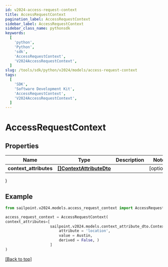 ```yaml
---
id: v2024-access-request-context
title: AccessRequestContext
pagination_label: AccessRequestContext
sidebar_label: AccessRequestContext
sidebar_class_name: pythonsdk
keywords:
  [
    'python',
    'Python',
    'sdk',
    'AccessRequestContext',
    'V2024AccessRequestContext',
  ]
slug: /tools/sdk/python/v2024/models/access-request-context
tags:
  [
    'SDK',
    'Software Development Kit',
    'AccessRequestContext',
    'V2024AccessRequestContext',
  ]
---
```


# AccessRequestContext

## Properties

| Name | Type | Description | Notes |
| --- | --- | --- | --- |
| **context_attributes** | [**[]ContextAttributeDto**](context-attribute-dto) |  | [optional] |

}

## Example

```python
from sailpoint.v2024.models.access_request_context import AccessRequestContext

access_request_context = AccessRequestContext(
context_attributes=[
                    sailpoint.v2024.models.context_attribute_dto.ContextAttributeDto(
                        attribute = 'location',
                        value = Austin,
                        derived = False, )
                    ]
)

```

[[Back to top]](#)
